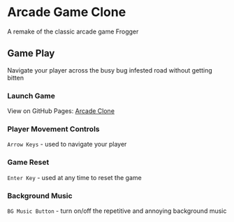 # Arcade Game Clone

A remake of the classic arcade game Frogger

## Game Play

Navigate your player across the busy bug infested road without getting bitten

### Launch Game

View on GitHub Pages: [Arcade Clone](https://jimhall-ct.github.io/fend-arcade-game)

### Player Movement Controls

<code>Arrow Keys</code> - used to navigate your player

### Game Reset

<code>Enter Key</code> - used at any time to reset the game

### Background Music

<code>BG Music Button</code> - turn on/off the repetitive and annoying background music
